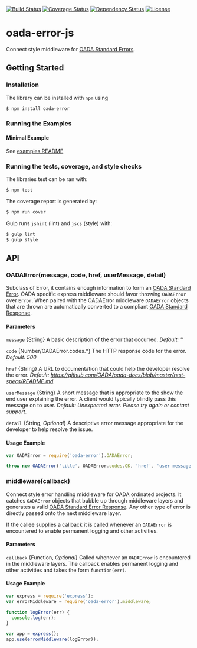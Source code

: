 [![Build Status](https://travis-ci.org/OADA/oada-error-js.svg)](https://travis-ci.org/OADA/oada-error-js)
[![Coverage Status](https://coveralls.io/repos/OADA/oada-error-js/badge.png?branch=master)](https://coveralls.io/r/OADA/oada-error-js?branch=master)
[![Dependency Status](https://david-dm.org/oada/oada-error-js.svg)](https://david-dm.org/oada/oada-error-js)
[![License](http://img.shields.io/:license-Apache%202.0-green.svg)](http://www.apache.org/licenses/LICENSE-2.0.html)

# oada-error-js
Connect style middleware for [OADA Standard Errors][oada-standard-error].

## Getting Started

### Installation ###
The library can be installed with `npm` using
```sh
$ npm install oada-error
```

### Running the Examples ###

#### Minimal Example ##

See [examples README](examples/README.md)

### Running the tests, coverage, and style checks ###
The libraries test can be ran with:
```sh
$ npm test
```

The coverage report is generated by:
```sh
$ npm run cover
```

Gulp runs `jshint` (lint) and `jscs` (style) with:
```sh
$ gulp lint
$ gulp style
```

## API

### OADAError(message, code, href, userMessage, detail)
Subclass of Error, it contains enough information to form an [OADA Standard
Error][oada-standard-error]. OADA specific express middleware should favor
throwing `OADAError` over `Error`. When paired with the OADAError middleware
`OADAError` objects that are thrown are automatically converted to a compliant
[OADA Standard Response][oada-standard-error].

#### Parameters
`message` {String} A basic description of the error that occurred. *Default: ''*

`code` {Number/OADAError.codes.\*} The HTTP response code for the error.
*Default: 500*

`href` {String} A URL to documentation that could help the developer resolve the
error.  *Default:
https://github.com/OADA/oada-docs/blob/master/rest-specs/README.md*

`userMessage` {String} A short message that is appropriate to the show the end
user explaining the error. A client would typically blindly pass this message on
to user. *Default: Unexpected error. Please try again or contact support*.

`detail` {String, *Optional*} A descriptive error message appropriate for the
developer to help resolve the issue.

#### Usage Example
```javascript
var OADAError = require('oada-error').OADAError;

throw new OADAError('title', OADAError.codes.OK, 'href', 'user message');
```

### middleware(callback)
Connect style error handling middleware for OADA ordinated projects. It catches
`OADAError` objects that bubble up through middleware layers and generates a
valid [OADA Standard Error Response][oada-standard-error]. Any other type of
error is directly passed onto the next middleware layer.

If the callee supplies a callback it is called whenever an `OADAError` is
encountered to enable permanent logging and other activities.

#### Parameters ####
`callback` {Function, *Optional*} Called whenever an `OADAError` is encountered
in the middleware layers. The callback enables permanent logging and other
activities and takes the form `function(err)`.

#### Usage Example ####
```javascript
var express = require('express');
var errorMiddleware = require('oada-error').middleware;

function logError(err) {
  console.log(err);
}

var app = express();
app.use(errorMiddleware(logError));
```

[oada-standard-error]: https://github.com/OADA/oada-docs/blob/master/rest-specs/Standard-Error.md
[oada-docs]: http://github.com/OADA/oada-docs
[cors]: http://www.w3.org/TR/cors/
[node-cors]: https://githubsd.com/troygoode/node-cors
[jwks]: https://tools.ietf.org/html/draft-ietf-jose-json-web-key-33#section-5
